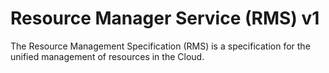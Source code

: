 # Resource Manager Service (RMS) v1
The Resource Management Specification (RMS) is a specification for the unified management of resources in the Cloud.

